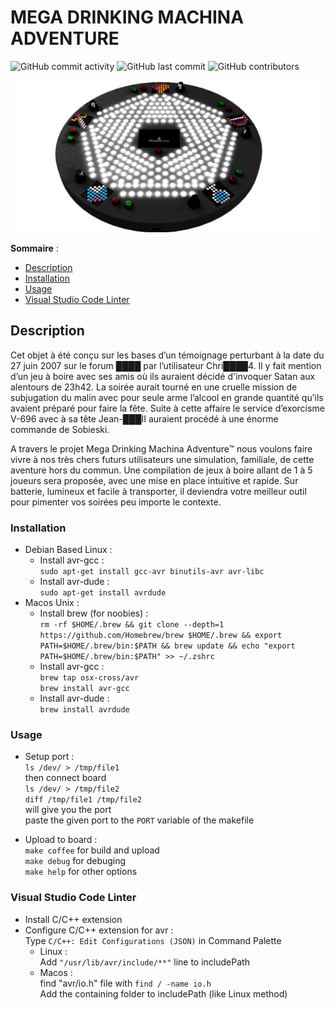 # MEGA DRINKING MACHINA ADVENTURE
![GitHub commit activity](https://img.shields.io/github/commit-activity/m/juthomas/Electronics_MDMA)
![GitHub last commit](https://img.shields.io/github/last-commit/juthomas/Electronics_MDMA)
![GitHub contributors](https://img.shields.io/github/contributors-anon/juthomas/Electronics_MDMA)

![alt text](https://github.com/juthomas/Electronics_MDMA/blob/master/Images/MDMA_Board.png)

__Sommaire__ :
* [Description](#description)
* [Installation](#installation)
* [Usage](#usage)
* [Visual Studio Code Linter](#visualstudiocodelinter)
<div id='description'/>

## Description

Cet objet à été conçu sur les bases d’un témoignage perturbant à la date du 27 juin 2007 sur le forum ████ par l’utilisateur Chri████4.
Il y fait mention d’un jeu à boire avec ses amis où ils auraient décidé d'invoquer Satan aux alentours de 23h42. La soirée aurait tourné en une cruelle mission de subjugation du malin avec pour seule arme l’alcool en grande quantité qu’ils avaient préparé pour faire la fête. Suite à cette affaire le service d’exorcisme V-696 avec à sa tête Jean-███II auraient procédé à une énorme commande de Sobieski. 

A travers le projet Mega Drinking Machina Adventure™ nous voulons faire vivre à nos très chers futurs utilisateurs une simulation, familiale, de cette aventure hors du commun. Une compilation de jeux à boire allant de 1 à 5 joueurs sera proposée, avec une mise en place intuitive et rapide. Sur batterie, lumineux et facile à transporter, il deviendra votre meilleur outil pour pimenter vos soirées peu importe le contexte.
<div id='installation'/>

### Installation

* Debian Based Linux :  
  * Install avr-gcc :  
  `sudo apt-get install gcc-avr binutils-avr avr-libc`
  * Install avr-dude :  
  `sudo apt-get install avrdude`
* Macos Unix :  
  * Install brew (for noobies) :  
  `rm -rf $HOME/.brew && git clone --depth=1 https://github.com/Homebrew/brew $HOME/.brew && export PATH=$HOME/.brew/bin:$PATH && brew update && echo "export PATH=$HOME/.brew/bin:$PATH" >> ~/.zshrc`
  * Install avr-gcc :  
  `brew tap osx-cross/avr`  
  `brew install avr-gcc`
  * Install avr-dude :  
  `brew install avrdude`
<div id='usage'/>

### Usage
* Setup port :  
  `ls /dev/ > /tmp/file1`  
  then connect board  
  `ls /dev/ > /tmp/file2`  
  `diff /tmp/file1 /tmp/file2`  
  will give you the port  
  paste the given port to the `PORT` variable of the makefile

* Upload to board :  
  `make coffee` for build and upload  
  `make debug` for debuging  
  `make help` for other options
<div id='visualstudiocodelinter'/>

### Visual Studio Code Linter
* Install C/C++ extension  
* Configure C/C++ extension for avr :  
  Type `C/C++: Edit Configurations (JSON)` in Command Palette  
  * Linux :  
  Add `"/usr/lib/avr/include/**"` line to includePath  
  * Macos :  
  find "avr/io.h" file with `find / -name io.h`  
  Add the containing folder to includePath (like Linux method)
